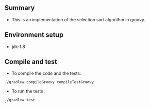 
## Summary

* This is an implementation of the selection sort algorithm in groovy.

## Environment setup

* jdk-1.8

## Compile and test

* To compile the code and the tests: 
```
./gradlew compileGroovy compileTestGroovy
```

* To run the tests : 
```
./gradlew test
`
